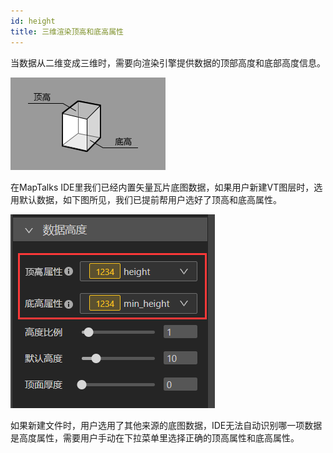 ```yaml
---
id: height
title: 三维渲染顶高和底高属性
---
```


当数据从二维变成三维时，需要向渲染引擎提供数据的顶部高度和底部高度信息。

![顶高底高](./assets/height-1.jpg)

在MapTalks IDE里我们已经内置矢量瓦片底图数据，如果用户新建VT图层时，选用默认数据，如下图所见，我们已提前帮用户选好了顶高和底高属性。

![顶高底高属性](./assets/height-2.png)

如果新建文件时，用户选用了其他来源的底图数据，IDE无法自动识别哪一项数据是高度属性，需要用户手动在下拉菜单里选择正确的顶高属性和底高属性。
